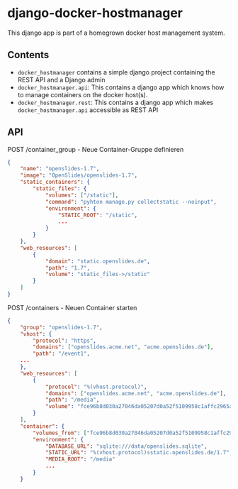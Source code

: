# django-docker-hostmanager
This django app is part of a homegrown docker host management system.

## Contents

* `docker_hostmanager`
contains a simple django project containing the REST API and a Django admin
* `docker_hostmanager.api`:
This contains a django app which knows how to manage containers on the docker host(s).
* `docker_hostmanager.rest`:
This contains a django app which makes `docker_hostmanager.api` accessible as REST API 

## API

POST /container_group - Neue Container-Gruppe definieren
```json
{
    "name": "openslides-1.7",
    "image": "OpenSlides/openslides-1.7",
    "static_containers": {
        "static_files": {
            "volumes": ["/static"],
            "command": "pyhton manage.py collectstatic --noinput",
            "environment": {
                "STATIC_ROOT": "/static",
                ...
            }
        }
    },
    "web_resources": [
        {
            "domain": "static.openslides.de",
            "path": "1.7",
            "volume": "static_files->/static"
        }
    ]
}
```

POST /containers - Neuen Container starten
```json
{
    "group": "openslides-1.7",
    "vhost": {
        "protocol": "https",
        "domains": ["openslides.acme.net", "acme.openslides.de"],
        "path": "/event1",
	...
    },
    "web_resources": [
        {
            "protocol": "%(vhost.protocol)",
            "domains": ["openslides.acme.net", "acme.openslides.de"],
            "path": "/media",
            "volume": "fce96b8d030a27046da05207d0a52f5109958c1affc2965a338c62b775259f49->/media"
        }
    ],
    "container": {
        "volumes_from": ["fce96b8d030a27046da05207d0a52f5109958c1affc2965a338c62b775259f49"],
        "environment": {
            "DATABASE_URL": "sqlite:///data/openslides.sqlite",
            "STATIC_URL": "%(vhost.protocol)sstatic.openslides.de/1.7",
            "MEDIA_ROOT": "/media"
            ...
        }
    }
```
